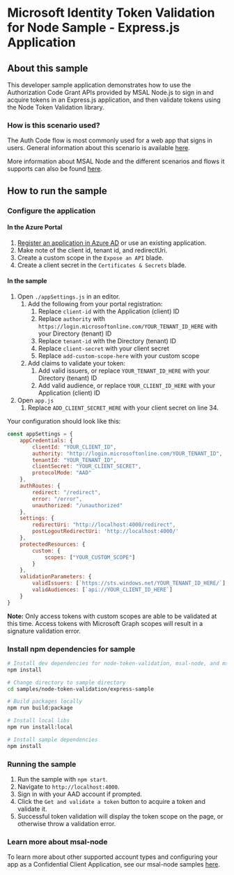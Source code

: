 # Microsoft Identity Token Validation for Node Sample - Express.js Application

## About this sample

This developer sample application demonstrates how to use the Authorization Code Grant APIs provided by MSAL Node.js to sign in and acquire tokens in an Express.js application, and then validate tokens using the Node Token Validation library.

### How is this scenario used?

The Auth Code flow is most commonly used for a web app that signs in users.  General information about this scenario is available [here](https://docs.microsoft.com/azure/active-directory/develop/scenario-web-app-sign-user-overview?tabs=aspnetcore).

More information about MSAL Node and the different scenarios and flows it supports can also be found [here](https://github.com/AzureAD/microsoft-authentication-library-for-js/tree/dev/lib/msal-node).

## How to run the sample

### Configure the application

#### In the Azure Portal

1. [Register an application in Azure AD](https://docs.microsoft.com/en-us/azure/active-directory/develop/quickstart-register-app#register-an-application) or use an existing application.
1. Make note of the client id, tenant id, and redirectUri.
1. Create a custom scope in the `Expose an API` blade.
1. Create a client secret in the `Certificates & Secrets` blade.

#### In the sample

1. Open `./appSettings.js` in an editor.
    1. Add the following from your portal registration:
        1. Replace `client-id` with the Application (client) ID
        1. Replace `authority` with `https://login.microsoftonline.com/YOUR_TENANT_ID_HERE` with your Directory (tenant) ID
        1. Replace `tenant-id` with the Directory (tenant) ID
        1. Replace `client-secret` with your client secret
        1. Replace `add-custom-scope-here` with your custom scope
    1. Add claims to validate your token:
        1. Add valid issuers, or replace `YOUR_TENANT_ID_HERE` with your Directory (tenant) ID
        1. Add valid audience, or replace `YOUR_CLIENT_ID_HERE` with your Application (client) ID
1. Open `app.js`
    1. Replace `ADD_CLIENT_SECRET_HERE` with your client secret on line 34.

Your configuration should look like this:

```js
const appSettings = {
    appCredentials: {
        clientId: "YOUR_CLIENT_ID",
        authority: "http://login.microsoftonline.com/YOUR_TENANT_ID",
        tenantId: "YOUR_TENANT_ID",
        clientSecret: "YOUR_CLIENT_SECRET",
        protocolMode: "AAD"
    },
    authRoutes: {
        redirect: "/redirect",
        error: "/error",
        unauthorized: "/unauthorized"
    },
    settings: {
        redirectUri: "http://localhost:4000/redirect",
        postLogoutRedirectUri: 'http://localhost:4000/'
    },
    protectedResources: {
        custom: {
            scopes: ["YOUR_CUSTOM_SCOPE"]
        }
    },
    validationParameters: {
        validIssuers: [`https://sts.windows.net/YOUR_TENANT_ID_HERE/`],
        validAudiences: [`api://YOUR_CLIENT_ID_HERE`]
    }
}
```

**Note:** Only access tokens with custom scopes are able to be validated at this time. Access tokens with Microsoft Graph scopes will result in a signature validation error.

### Install npm dependencies for sample

```bash
# Install dev dependencies for node-token-validation, msal-node, and msal-common from root of repo
npm install

# Change directory to sample directory
cd samples/node-token-validation/express-sample

# Build packages locally
npm run build:package

# Install local libs
npm run install:local

# Install sample dependencies
npm install
```

### Running the sample

1. Run the sample with `npm start`.
1. Navigate to `http://localhost:4000`.
1. Sign in with your AAD account if prompted.
1. Click the `Get and validate a token` button to acquire a token and validate it.
1. Successful token validation will display the token scope on the page, or otherwise throw a validation error.

### Learn more about msal-node

To learn more about other supported account types and configuring your app as a Confidential Client Application, see our msal-node samples [here](https://github.com/AzureAD/microsoft-authentication-library-for-js/tree/dev/samples/msal-node-samples).
